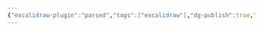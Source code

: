 ```yaml
---
{"excalidraw-plugin":"parsed","tags":["excalidraw"],"dg-publish":true,"permalink":"/Excalidraw/Drawing 2024-09-11 16.12.25.excalidraw/","dgPassFrontmatter":true}
---
```

<style> .container {font-family: sans-serif; text-align: center;} .button-wrapper button {z-index: 1;height: 40px; width: 100px; margin: 10px;padding: 5px;} .excalidraw .App-menu_top .buttonList { display: flex;} .excalidraw-wrapper { height: 800px; margin: 50px; position: relative;} :root[dir="ltr"] .excalidraw .layer-ui__wrapper .zen-mode-transition.App-menu_bottom--transition-left {transform: none;} </style><script src="https://cdn.jsdelivr.net/npm/react@17/umd/react.production.min.js"></script><script src="https://cdn.jsdelivr.net/npm/react-dom@17/umd/react-dom.production.min.js"></script><script type="text/javascript" src="https://cdn.jsdelivr.net/npm/@excalidraw/excalidraw@0/dist/excalidraw.production.min.js"></script><div id="Drawing_2024-09-11_1612.25.excalidraw.md"></div><script>(function(){const InitialData={"type":"excalidraw","version":2,"source":"https://github.com/zsviczian/obsidian-excalidraw-plugin/releases/tag/2.4.1","elements":[{"id":"xElw_I4-pQwmlkXpDmulg","type":"freedraw","x":16.75,"y":-232,"width":80,"height":0,"angle":0,"strokeColor":"#1e1e1e","backgroundColor":"transparent","fillStyle":"solid","strokeWidth":2,"strokeStyle":"solid","roughness":1,"opacity":100,"groupIds":[],"frameId":null,"index":"a0","roundness":null,"seed":1294183253,"version":11,"versionNonce":1504998299,"isDeleted":false,"boundElements":null,"updated":1726042349944,"link":null,"locked":false,"points":[[0,0],[14.4000244140625,0],[32.800048828125,0],[52,0],[64.800048828125,0],[73.5999755859375,0],[78.4000244140625,0],[79.2000732421875,0],[80,0],[80,0]],"pressures":[],"simulatePressure":true,"lastCommittedPoint":[80,0]},{"id":"bm0IKsQK9z9jv5psCcKtP","type":"freedraw","x":1.550048828125,"y":-170.39999389648438,"width":120,"height":7.20001220703125,"angle":0,"strokeColor":"#1e1e1e","backgroundColor":"transparent","fillStyle":"solid","strokeWidth":2,"strokeStyle":"solid","roughness":1,"opacity":100,"groupIds":[],"frameId":null,"index":"a1","roundness":null,"seed":562736373,"version":47,"versionNonce":1477560123,"isDeleted":false,"boundElements":null,"updated":1726042351751,"link":null,"locked":false,"points":[[0,0],[0.7999267578125,-1.600006103515625],[2.4000244140625,-1.600006103515625],[7.199951171875,-2.399993896484375],[16,-3.20001220703125],[24,-3.20001220703125],[33.5999755859375,-3.20001220703125],[44.7999267578125,-3.20001220703125],[52,-3.20001220703125],[56,-3.20001220703125],[58.4000244140625,-3.20001220703125],[59.199951171875,-3.20001220703125],[60,-3.20001220703125],[60.7999267578125,-3.20001220703125],[61.5999755859375,-3.20001220703125],[62.4000244140625,-3.20001220703125],[64,-3.20001220703125],[65.5999755859375,-4],[67.199951171875,-4.79998779296875],[70.4000244140625,-5.600006103515625],[73.5999755859375,-6.399993896484375],[74.4000244140625,-6.399993896484375],[76,-6.399993896484375],[77.5999755859375,-6.399993896484375],[80.7999267578125,-7.20001220703125],[82.4000244140625,-7.20001220703125],[83.199951171875,-7.20001220703125],[86.4000244140625,-7.20001220703125],[87.199951171875,-7.20001220703125],[88.7999267578125,-7.20001220703125],[91.199951171875,-6.399993896484375],[92,-6.399993896484375],[94.4000244140625,-6.399993896484375],[99.199951171875,-6.399993896484375],[104,-5.600006103515625],[108,-5.600006103515625],[110.4000244140625,-4.79998779296875],[112,-4.79998779296875],[113.5999755859375,-4.79998779296875],[115.199951171875,-4.79998779296875],[116,-4.79998779296875],[117.5999755859375,-4.79998779296875],[118.4000244140625,-4.79998779296875],[119.199951171875,-4.79998779296875],[120,-4.79998779296875],[120,-4.79998779296875]],"pressures":[],"simulatePressure":true,"lastCommittedPoint":[120,-4.79998779296875]},{"id":"oWXL2cedo5RaRwwagXugC","type":"freedraw","x":59.1500244140625,"y":-219.19998168945312,"width":69.5999755859375,"height":102.39999389648438,"angle":0,"strokeColor":"#1e1e1e","backgroundColor":"transparent","fillStyle":"solid","strokeWidth":2,"strokeStyle":"solid","roughness":1,"opacity":100,"groupIds":[],"frameId":null,"index":"a2","roundness":null,"seed":1797265237,"version":69,"versionNonce":1609442747,"isDeleted":false,"boundElements":null,"updated":1726042354039,"link":null,"locked":false,"points":[[0,0],[-0.800048828125,0],[-0.800048828125,0.79998779296875],[-0.800048828125,3.199981689453125],[-2.4000244140625,7.199981689453125],[-2.4000244140625,8],[-2.4000244140625,10.399993896484375],[-2.4000244140625,12],[-2.4000244140625,12.79998779296875],[-3.199951171875,14.399993896484375],[-3.199951171875,16],[-4,18.399993896484375],[-4,19.199981689453125],[-4,20.79998779296875],[-4.800048828125,21.5999755859375],[-4.800048828125,22.399993896484375],[-4.800048828125,23.199981689453125],[-5.5999755859375,25.5999755859375],[-7.199951171875,28],[-7.199951171875,29.5999755859375],[-8,31.199981689453125],[-8.800048828125,32.79998779296875],[-9.5999755859375,34.399993896484375],[-9.5999755859375,35.199981689453125],[-12,40.79998779296875],[-12.800048828125,44],[-13.5999755859375,45.5999755859375],[-14.4000244140625,48],[-15.199951171875,50.399993896484375],[-16.800048828125,53.5999755859375],[-18.4000244140625,56.79998779296875],[-20,60],[-20.800048828125,61.5999755859375],[-23.199951171875,64],[-24,66.39999389648438],[-25.5999755859375,67.19998168945312],[-26.4000244140625,68],[-28,69.5999755859375],[-28.800048828125,71.19998168945312],[-30.4000244140625,72.79998779296875],[-32,74.39999389648438],[-32.800048828125,76],[-35.199951171875,77.5999755859375],[-36,80],[-36.800048828125,80],[-37.5999755859375,81.5999755859375],[-38.4000244140625,82.39999389648438],[-39.199951171875,83.19998168945312],[-40,84],[-40.800048828125,84.79998779296875],[-41.5999755859375,84.79998779296875],[-42.4000244140625,86.39999389648438],[-44,88],[-45.5999755859375,88],[-46.4000244140625,89.5999755859375],[-48,90.39999389648438],[-49.5999755859375,92],[-50.4000244140625,92.79998779296875],[-52.800048828125,93.5999755859375],[-53.5999755859375,95.19998168945312],[-56,95.19998168945312],[-60.800048828125,96.79998779296875],[-63.199951171875,98.39999389648438],[-64.800048828125,99.19998168945312],[-67.199951171875,100.79998779296875],[-68.800048828125,101.5999755859375],[-69.5999755859375,102.39999389648438],[-69.5999755859375,102.39999389648438]],"pressures":[],"simulatePressure":true,"lastCommittedPoint":[-69.5999755859375,102.39999389648438]},{"id":"8NM3ZuTKW_hhY3pM7vDYx","type":"freedraw","x":51.1500244140625,"y":-168.79998779296875,"width":110.4000244140625,"height":43.199981689453125,"angle":0,"strokeColor":"#1e1e1e","backgroundColor":"transparent","fillStyle":"solid","strokeWidth":2,"strokeStyle":"solid","roughness":1,"opacity":100,"groupIds":[],"frameId":null,"index":"a3","roundness":null,"seed":1829351637,"version":58,"versionNonce":423247029,"isDeleted":false,"boundElements":null,"updated":1726042355966,"link":null,"locked":false,"points":[[0,0],[2.4000244140625,0.79998779296875],[4,1.600006103515625],[6.4000244140625,3.199981689453125],[8.800048828125,4],[10.4000244140625,5.600006103515625],[14.4000244140625,8],[16,8],[19.199951171875,9.600006103515625],[20.800048828125,10.399993896484375],[24,12.79998779296875],[24.800048828125,12.79998779296875],[25.5999755859375,14.399993896484375],[27.199951171875,15.199981689453125],[30.4000244140625,16],[31.199951171875,16.79998779296875],[33.5999755859375,17.600006103515625],[34.4000244140625,18.399993896484375],[36,19.199981689453125],[37.5999755859375,19.199981689453125],[40,20.79998779296875],[41.5999755859375,21.600006103515625],[44,22.399993896484375],[47.199951171875,24],[48.800048828125,24.79998779296875],[51.199951171875,25.600006103515625],[54.4000244140625,27.199981689453125],[58.4000244140625,27.199981689453125],[64,29.600006103515625],[70.4000244140625,31.199981689453125],[76,32.79998779296875],[80,34.399993896484375],[81.5999755859375,35.199981689453125],[82.4000244140625,35.199981689453125],[84.800048828125,36.79998779296875],[86.4000244140625,37.600006103515625],[87.199951171875,38.399993896484375],[88.800048828125,38.399993896484375],[89.5999755859375,38.399993896484375],[90.4000244140625,38.399993896484375],[92,38.399993896484375],[92,39.199981689453125],[93.5999755859375,39.199981689453125],[94.4000244140625,39.199981689453125],[96,40],[96.800048828125,40.79998779296875],[97.5999755859375,40.79998779296875],[99.199951171875,40.79998779296875],[100,41.600006103515625],[100.800048828125,41.600006103515625],[104,41.600006103515625],[105.5999755859375,42.399993896484375],[106.4000244140625,42.399993896484375],[108,43.199981689453125],[108.800048828125,43.199981689453125],[110.4000244140625,43.199981689453125],[110.4000244140625,43.199981689453125]],"pressures":[],"simulatePressure":true,"lastCommittedPoint":[110.4000244140625,43.199981689453125]},{"id":"leAWyfiCdmGqlWHD2AAQD","type":"freedraw","x":-130.449951171875,"y":-220,"width":39.199951171875,"height":52.800018310546875,"angle":0,"strokeColor":"#1971c2","backgroundColor":"transparent","fillStyle":"solid","strokeWidth":2,"strokeStyle":"solid","roughness":1,"opacity":100,"groupIds":[],"frameId":null,"index":"a4","roundness":null,"seed":706761589,"version":26,"versionNonce":1813325141,"isDeleted":false,"boundElements":null,"updated":1726042365239,"link":null,"locked":false,"points":[[0,0],[2.4000244140625,0.800018310546875],[4.7999267578125,1.600006103515625],[8,4],[9.5999755859375,5.600006103515625],[12,9.600006103515625],[16,15.20001220703125],[17.5999755859375,19.20001220703125],[20,23.20001220703125],[21.5999755859375,24.800018310546875],[22.4000244140625,26.399993896484375],[23.199951171875,27.20001220703125],[24,28],[25.5999755859375,29.600006103515625],[25.5999755859375,31.20001220703125],[27.199951171875,32],[28,32.800018310546875],[28.7999267578125,35.20001220703125],[30.4000244140625,38.399993896484375],[32.7999267578125,43.20001220703125],[34.4000244140625,45.600006103515625],[37.5999755859375,51.20001220703125],[38.4000244140625,52],[39.199951171875,52.800018310546875],[39.199951171875,52.800018310546875]],"pressures":[],"simulatePressure":true,"lastCommittedPoint":[39.199951171875,52.800018310546875]},{"id":"QCCwYRtqh-ogxCu7vxjrw","type":"freedraw","x":-132.0499267578125,"y":-147.19998168945312,"width":40,"height":59.199981689453125,"angle":0,"strokeColor":"#1971c2","backgroundColor":"transparent","fillStyle":"solid","strokeWidth":2,"strokeStyle":"solid","roughness":1,"opacity":100,"groupIds":[],"frameId":null,"index":"a5","roundness":null,"seed":247578395,"version":11,"versionNonce":2143905525,"isDeleted":false,"boundElements":null,"updated":1726042366088,"link":null,"locked":false,"points":[[0,0],[-0.800048828125,0],[1.5999755859375,7.199981689453125],[5.5999755859375,13.5999755859375],[15.199951171875,27.199981689453125],[25.5999755859375,40.79998779296875],[32,49.5999755859375],[36.7999267578125,56],[39.199951171875,59.199981689453125],[39.199951171875,59.199981689453125]],"pressures":[],"simulatePressure":true,"lastCommittedPoint":[39.199951171875,59.199981689453125]},{"id":"dQ6x9f8eaga5sk2Utgwdc","type":"freedraw","x":-141.6500244140625,"y":26.4000244140625,"width":77.60009765625,"height":64.79998779296875,"angle":0,"strokeColor":"#1971c2","backgroundColor":"transparent","fillStyle":"solid","strokeWidth":2,"strokeStyle":"solid","roughness":1,"opacity":100,"groupIds":[],"frameId":null,"index":"a6","roundness":null,"seed":1459608443,"version":61,"versionNonce":2060407541,"isDeleted":false,"boundElements":null,"updated":1726042368033,"link":null,"locked":false,"points":[[0,0],[0,1.5999755859375],[0.800048828125,2.39996337890625],[4.800048828125,8],[8,11.20001220703125],[11.2000732421875,13.5999755859375],[14.4000244140625,16],[15.2000732421875,16],[16,16.79998779296875],[16.800048828125,16],[17.60009765625,14.39996337890625],[18.4000244140625,13.5999755859375],[20,12],[20.800048828125,10.39996337890625],[22.4000244140625,8.79998779296875],[23.2000732421875,8],[24,7.20001220703125],[24.800048828125,6.39996337890625],[24.800048828125,5.5999755859375],[25.60009765625,5.5999755859375],[26.4000244140625,4.79998779296875],[27.2000732421875,4],[28.800048828125,3.20001220703125],[28.800048828125,2.39996337890625],[29.60009765625,2.39996337890625],[32.800048828125,0.79998779296875],[34.4000244140625,-0.79998779296875],[37.60009765625,-1.60003662109375],[39.2000732421875,-3.20001220703125],[41.60009765625,-4],[44,-5.60003662109375],[45.60009765625,-7.20001220703125],[47.2000732421875,-8],[48.800048828125,-9.60003662109375],[50.4000244140625,-10.4000244140625],[52,-12],[53.60009765625,-12.79998779296875],[55.2000732421875,-14.4000244140625],[56,-15.20001220703125],[57.60009765625,-16.79998779296875],[59.2000732421875,-18.4000244140625],[60,-19.20001220703125],[60.800048828125,-20.79998779296875],[62.4000244140625,-21.60003662109375],[63.2000732421875,-23.20001220703125],[64.800048828125,-25.60003662109375],[64.800048828125,-26.4000244140625],[65.60009765625,-27.20001220703125],[66.4000244140625,-28],[66.4000244140625,-29.60003662109375],[68,-32],[68.800048828125,-33.60003662109375],[69.60009765625,-35.20001220703125],[71.2000732421875,-36.79998779296875],[71.2000732421875,-39.20001220703125],[72,-40],[72.800048828125,-41.60003662109375],[74.4000244140625,-44],[77.60009765625,-48],[77.60009765625,-48]],"pressures":[],"simulatePressure":true,"lastCommittedPoint":[77.60009765625,-48]},{"id":"7lEpRPaN7-kJ-bKix64XF","type":"freedraw","x":15.1500244140625,"y":-105.60000610351562,"width":12.800048828125,"height":71.20004272460938,"angle":0,"strokeColor":"#e03131","backgroundColor":"transparent","fillStyle":"solid","strokeWidth":2,"strokeStyle":"solid","roughness":1,"opacity":100,"groupIds":[],"frameId":null,"index":"a7","roundness":null,"seed":1778812955,"version":21,"versionNonce":1510798549,"isDeleted":false,"boundElements":null,"updated":1726042373913,"link":null,"locked":false,"points":[[0,0],[0,0.800018310546875],[0.800048828125,4],[1.5999755859375,9.600006103515625],[3.199951171875,17.600006103515625],[4,20],[4.800048828125,26.4000244140625],[5.5999755859375,31.20001220703125],[6.4000244140625,34.4000244140625],[9.5999755859375,44],[10.4000244140625,49.600006103515625],[11.199951171875,52.000030517578125],[12,58.399993896484375],[12,60.800018310546875],[12,64.80001831054688],[12,68.00003051757812],[12,69.60000610351562],[12.800048828125,70.39999389648438],[12.800048828125,71.20004272460938],[12.800048828125,71.20004272460938]],"pressures":[],"simulatePressure":true,"lastCommittedPoint":[12.800048828125,71.20004272460938]},{"id":"O4pLpwaEJHafCsrCRBQfI","type":"freedraw","x":21.550048828125,"y":-112.79998779296875,"width":99.199951171875,"height":89.60000610351562,"angle":0,"strokeColor":"#e03131","backgroundColor":"transparent","fillStyle":"solid","strokeWidth":2,"strokeStyle":"solid","roughness":1,"opacity":100,"groupIds":[],"frameId":null,"index":"a8","roundness":null,"seed":530552731,"version":40,"versionNonce":2024823835,"isDeleted":false,"boundElements":null,"updated":1726042375121,"link":null,"locked":false,"points":[[0,0],[1.5999755859375,-0.800018310546875],[4.7999267578125,-0.800018310546875],[21.5999755859375,-2.399993896484375],[33.5999755859375,-3.20001220703125],[44.7999267578125,-4.800018310546875],[48.7999267578125,-4.800018310546875],[59.199951171875,-6.399993896484375],[64.7999267578125,-6.399993896484375],[69.5999755859375,-7.20001220703125],[76,-7.20001220703125],[80,-8],[87.199951171875,-8],[88.7999267578125,-8],[91.199951171875,-8.800018310546875],[92.7999267578125,-8.800018310546875],[93.5999755859375,-8.800018310546875],[94.4000244140625,-8.800018310546875],[95.199951171875,-8.800018310546875],[96,-8.800018310546875],[96.7999267578125,-8.800018310546875],[96.7999267578125,-8],[97.5999755859375,-4.800018310546875],[98.4000244140625,2.399993896484375],[98.4000244140625,10.399993896484375],[99.199951171875,20],[99.199951171875,28.79998779296875],[99.199951171875,39.199981689453125],[99.199951171875,48.79998779296875],[99.199951171875,55.20001220703125],[98.4000244140625,64],[98.4000244140625,69.5999755859375],[97.5999755859375,75.20001220703125],[97.5999755859375,76.79998779296875],[97.5999755859375,78.4000244140625],[97.5999755859375,79.20001220703125],[96.7999267578125,80],[96.7999267578125,80.79998779296875],[96.7999267578125,80.79998779296875]],"pressures":[],"simulatePressure":true,"lastCommittedPoint":[96.7999267578125,80.79998779296875]},{"id":"NU47ZhC7mvdbQC5CMSq-r","type":"freedraw","x":35.1500244140625,"y":-65.60000610351562,"width":88.800048828125,"height":4.79998779296875,"angle":0,"strokeColor":"#e03131","backgroundColor":"transparent","fillStyle":"solid","strokeWidth":2,"strokeStyle":"solid","roughness":1,"opacity":100,"groupIds":[],"frameId":null,"index":"a9","roundness":null,"seed":1010277493,"version":15,"versionNonce":12285371,"isDeleted":false,"boundElements":null,"updated":1726042375823,"link":null,"locked":false,"points":[[0,0],[6.4000244140625,-1.5999755859375],[17.5999755859375,-2.399993896484375],[28,-2.399993896484375],[39.199951171875,-4],[48,-4.79998779296875],[53.5999755859375,-4.79998779296875],[63.199951171875,-4.79998779296875],[72.800048828125,-2.399993896484375],[80,-2.399993896484375],[85.5999755859375,-2.399993896484375],[88,-1.5999755859375],[88.800048828125,-1.5999755859375],[88.800048828125,-1.5999755859375]],"pressures":[],"simulatePressure":true,"lastCommittedPoint":[88.800048828125,-1.5999755859375]},{"id":"Yp37GW4LDZK4k4MLSr5yi","type":"freedraw","x":25.550048828125,"y":-32.79998779296875,"width":98.4000244140625,"height":6.4000244140625,"angle":0,"strokeColor":"#e03131","backgroundColor":"transparent","fillStyle":"solid","strokeWidth":2,"strokeStyle":"solid","roughness":1,"opacity":100,"groupIds":[],"frameId":null,"index":"aA","roundness":null,"seed":486760661,"version":41,"versionNonce":1945950075,"isDeleted":false,"boundElements":null,"updated":1726042377433,"link":null,"locked":false,"points":[[0,0],[1.5999755859375,0],[4,0],[7.199951171875,0],[12,-0.79998779296875],[20.7999267578125,-1.5999755859375],[27.199951171875,-1.5999755859375],[32.7999267578125,-1.5999755859375],[40,-1.5999755859375],[45.5999755859375,-1.5999755859375],[50.4000244140625,-1.5999755859375],[54.4000244140625,-1.5999755859375],[60.7999267578125,-1.5999755859375],[64.7999267578125,-1.5999755859375],[67.199951171875,-1.5999755859375],[68,-1.5999755859375],[68.7999267578125,-1.5999755859375],[69.5999755859375,-1.5999755859375],[70.4000244140625,-1.5999755859375],[71.199951171875,-1.5999755859375],[72.7999267578125,-1.5999755859375],[74.4000244140625,-1.5999755859375],[76,-2.4000244140625],[77.5999755859375,-2.4000244140625],[79.199951171875,-2.4000244140625],[80,-2.4000244140625],[81.5999755859375,-2.4000244140625],[82.4000244140625,-2.4000244140625],[83.199951171875,-2.4000244140625],[84,-2.4000244140625],[84.7999267578125,-3.20001220703125],[85.5999755859375,-3.20001220703125],[86.4000244140625,-3.20001220703125],[87.199951171875,-3.20001220703125],[88,-4],[90.4000244140625,-4],[92.7999267578125,-4.79998779296875],[96.7999267578125,-5.5999755859375],[98.4000244140625,-6.4000244140625],[98.4000244140625,-6.4000244140625]],"pressures":[],"simulatePressure":true,"lastCommittedPoint":[98.4000244140625,-6.4000244140625]},{"id":"lcF2yuCcQ2domyDoUUIV7","type":"freedraw","x":-16.8499755859375,"y":29.60003662109375,"width":199.199951171875,"height":11.20001220703125,"angle":0,"strokeColor":"#2f9e44","backgroundColor":"transparent","fillStyle":"solid","strokeWidth":2,"strokeStyle":"solid","roughness":1,"opacity":100,"groupIds":[],"frameId":null,"index":"aB","roundness":null,"seed":203650235,"version":55,"versionNonce":1676546453,"isDeleted":false,"boundElements":null,"updated":1726042381094,"link":null,"locked":false,"points":[[0,0],[0.800048828125,-0.800048828125],[5.5999755859375,-1.60003662109375],[11.199951171875,-2.4000244140625],[16,-2.4000244140625],[20.800048828125,-3.20001220703125],[24.800048828125,-3.20001220703125],[28.800048828125,-4],[32,-4],[36,-4],[38.4000244140625,-4],[42.4000244140625,-4.800048828125],[44.800048828125,-4.800048828125],[52,-4.800048828125],[58.4000244140625,-5.60003662109375],[67.199951171875,-6.4000244140625],[74.4000244140625,-6.4000244140625],[80.800048828125,-7.20001220703125],[87.199951171875,-7.20001220703125],[93.5999755859375,-7.20001220703125],[99.199951171875,-7.20001220703125],[104.800048828125,-7.20001220703125],[110.4000244140625,-7.20001220703125],[117.5999755859375,-7.20001220703125],[123.199951171875,-7.20001220703125],[128,-7.20001220703125],[134.4000244140625,-7.20001220703125],[139.199951171875,-7.20001220703125],[144,-8],[148.800048828125,-8],[152,-8.800048828125],[154.4000244140625,-8.800048828125],[155.199951171875,-8.800048828125],[156,-8.800048828125],[158.4000244140625,-9.60003662109375],[159.199951171875,-9.60003662109375],[162.4000244140625,-9.60003662109375],[164.800048828125,-10.4000244140625],[166.4000244140625,-10.4000244140625],[168.800048828125,-10.4000244140625],[173.5999755859375,-10.4000244140625],[178.4000244140625,-10.4000244140625],[180,-10.4000244140625],[182.4000244140625,-10.4000244140625],[186.4000244140625,-10.4000244140625],[190.4000244140625,-10.4000244140625],[192.800048828125,-11.20001220703125],[193.5999755859375,-11.20001220703125],[194.4000244140625,-11.20001220703125],[195.199951171875,-11.20001220703125],[196,-11.20001220703125],[197.5999755859375,-11.20001220703125],[199.199951171875,-10.4000244140625],[199.199951171875,-10.4000244140625]],"pressures":[],"simulatePressure":true,"lastCommittedPoint":[199.199951171875,-10.4000244140625]},{"id":"RmsE6WUJ_2Xbbz6k-WaQ5","type":"freedraw","x":52.75,"y":-212.79998779296875,"width":11.2000732421875,"height":84,"angle":0,"strokeColor":"#f08c00","backgroundColor":"transparent","fillStyle":"solid","strokeWidth":2,"strokeStyle":"solid","roughness":1,"opacity":100,"groupIds":[],"frameId":null,"index":"aC","roundness":null,"seed":1372352597,"version":40,"versionNonce":438981589,"isDeleted":false,"boundElements":null,"updated":1726042387686,"link":null,"locked":false,"points":[[0,0],[0.800048828125,0],[1.5999755859375,1.600006103515625],[3.2000732421875,4],[4,9.600006103515625],[4,14.399993896484375],[4.800048828125,20],[5.5999755859375,24.79998779296875],[6.4000244140625,29.600006103515625],[7.2000732421875,34.399993896484375],[8,40],[8,44],[8.800048828125,48],[8.800048828125,52],[9.5999755859375,57.600006103515625],[9.5999755859375,61.600006103515625],[10.4000244140625,64.79998779296875],[10.4000244140625,66.39999389648438],[10.4000244140625,67.19998168945312],[10.4000244140625,68],[10.4000244140625,69.60000610351562],[10.4000244140625,70.39999389648438],[10.4000244140625,72],[11.2000732421875,72],[11.2000732421875,72.79998779296875],[11.2000732421875,73.60000610351562],[11.2000732421875,74.39999389648438],[11.2000732421875,76],[11.2000732421875,76.79998779296875],[11.2000732421875,77.60000610351562],[11.2000732421875,78.39999389648438],[11.2000732421875,79.19998168945312],[11.2000732421875,80],[11.2000732421875,80.79998779296875],[11.2000732421875,81.60000610351562],[11.2000732421875,82.39999389648438],[11.2000732421875,83.19998168945312],[11.2000732421875,84],[11.2000732421875,84]],"pressures":[],"simulatePressure":true,"lastCommittedPoint":[11.2000732421875,84]}],"appState":{"theme":"light","viewBackgroundColor":"#ffffff","currentItemStrokeColor":"#f08c00","currentItemBackgroundColor":"transparent","currentItemFillStyle":"solid","currentItemStrokeWidth":2,"currentItemStrokeStyle":"solid","currentItemRoughness":1,"currentItemOpacity":100,"currentItemFontFamily":5,"currentItemFontSize":20,"currentItemTextAlign":"left","currentItemStartArrowhead":null,"currentItemEndArrowhead":"arrow","currentItemArrowType":"round","scrollX":863.75,"scrollY":532,"zoom":{"value":1},"currentItemRoundness":"round","gridSize":20,"gridStep":5,"gridModeEnabled":false,"gridColor":{"Bold":"#C9C9C9","Regular":"#EDEDED"},"currentStrokeOptions":null,"frameRendering":{"enabled":true,"clip":true,"name":true,"outline":true},"objectsSnapModeEnabled":false,"activeTool":{"type":"freedraw","customType":null,"locked":false,"lastActiveTool":null}},"files":{}};InitialData.scrollToContent=true;App=()=>{const e=React.useRef(null),t=React.useRef(null),[n,i]=React.useState({width:void 0,height:void 0});return React.useEffect(()=>{i({width:t.current.getBoundingClientRect().width,height:t.current.getBoundingClientRect().height});const e=()=>{i({width:t.current.getBoundingClientRect().width,height:t.current.getBoundingClientRect().height})};return window.addEventListener("resize",e),()=>window.removeEventListener("resize",e)},[t]),React.createElement(React.Fragment,null,React.createElement("div",{className:"excalidraw-wrapper",ref:t},React.createElement(ExcalidrawLib.Excalidraw,{ref:e,width:n.width,height:n.height,initialData:InitialData,viewModeEnabled:!0,zenModeEnabled:!0,gridModeEnabled:!1})))},excalidrawWrapper=document.getElementById("Drawing_2024-09-11_1612.25.excalidraw.md");ReactDOM.render(React.createElement(App),excalidrawWrapper);})();</script>
